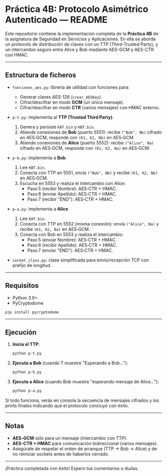 # Práctica 4B: Protocolo Asimétrico Autenticado — README

Este repositorio contiene la implementación completa de la **Práctica 4B** de la asignatura de Seguridad en Servicios y Aplicaciones. En ella se aborda un protocolo de distribución de claves con un TTP (Third-Trusted Party), y un intercambio seguro entre Alice y Bob mediante AES-GCM y AES-CTR con HMAC.

---

## Estructura de ficheros

- `funciones_aes.py`: librería de utilidad con funciones para:
  - Generar claves AES-128 (`crear_AESKey`).
  - Cifrar/descifrar en modo **GCM** (un único mensaje).  
  - Cifrar/descifrar en modo **CTR** (varios mensajes) con HMAC externo.

- `p-t.py`: implementa al **TTP (Trusted Third Party)**.
  1. Genera y persiste `KAT.bin` y `KBT.bin`.
  2. Atiende conexiones de **Bob** (puerto 5551): recibe `("Bob", Nb)` cifrado en AES‑GCM, responde con `(K1, K2, Nb)` en AES‑GCM.
  3. Atiende conexiones de **Alice** (puerto 5552): recibe `("Alice", Na)` cifrado en AES‑GCM, responde con `(K1, K2, Na)` en AES‑GCM.

- `p-b.py`: implementa a **Bob**.
  1. Lee `KBT.bin`.
  2. Conecta con TTP en 5551, envía `("Bob", Nb)` y recibe `(K1, K2, Nb)` en AES‑GCM.
  3. Escucha en 5553 y realiza el intercambio con Alice:
     - Paso 5 (recibir Nombre): AES‑CTR + HMAC.
     - Paso 6 (enviar Apellido): AES‑CTR + HMAC.
     - Paso 7 (recibir "END"): AES‑CTR + HMAC.

- `p-a.py`: implementa a **Alice**.
  1. Lee `KAT.bin`.
  2. Conecta con TTP en 5552 (misma conexión): envía `("Alice", Na)` y recibe `(K1, K2, Na)` en AES‑GCM.
  3. Conecta con Bob en 5553 y realiza el intercambio:
     - Paso 5 (enviar Nombre): AES‑CTR + HMAC.
     - Paso 6 (recibir Apellido): AES‑CTR + HMAC.
     - Paso 7 (enviar "END"): AES‑CTR + HMAC.

- `socket_class.py`: clase simplificada para envío/recepción TCP con prefijo de longitud.

---

## Requisitos

- Python 3.8+  
- PyCryptodome  
```bash
pip install pycryptodome
```

---

## Ejecución

1. **Inicia el TTP**:
   ```bash
   python p-t.py
   ```

2. **Ejecuta a Bob** (cuando T muestre "Esperando a Bob…"):
   ```bash
   python p-b.py
   ```

3. **Ejecuta a Alice** (cuando Bob muestre "esperando mensaje de Alice…"):
   ```bash
   python p-a.py
   ```

Si todo funciona, verás en consola la secuencia de mensajes cifrados y los prints finales indicando que el protocolo concluyó con éxito.

---

## Notas

- **AES‑GCM** sólo para un mensaje (intercambio con TTP).  
- **AES‑CTR + HMAC** para comunicación bidireccional (varios mensajes).
- Asegúrate de respetar el orden de arranque (TTP → Bob → Alice) y de no reiniciar sockets antes de haberlos cerrado.

---

¡Práctica completada con éxito! Espero tus comentarios o dudas.

